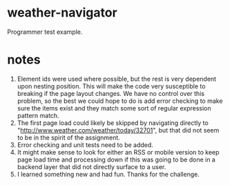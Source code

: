 weather-navigator
=================

Programmer test example.

notes
=====
1. Element ids were used where possible, but the rest is very dependent upon nesting position. This will make the code very susceptible to breaking if the page layout changes. We have no control over this problem, so the best we could hope to do is add error checking to make sure the items exist and they match some sort of regular expression pattern match.
1. The first page load could likely be skipped by navigating directly to "http://www.weather.com/weather/today/32701", but that did not seem to be in the spirit of the assignment.
1. Error checking and unit tests need to be added.
1. It might make sense to look for either an RSS or mobile version to keep page load time and processing down if this was going to be done in a backend layer that did not directly surface to a user.
1. I learned something new and had fun. Thanks for the challenge.

